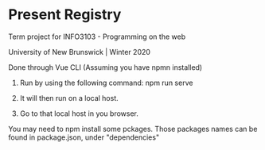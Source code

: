 # Present Registry
Term project for INFO3103 - Programming on the web 

University of New Brunswick | Winter 2020

Done through Vue CLI (Assuming you have npmn installed)

1. Run by using the following command: npm run serve

2. It will then run on a local host.

3. Go to that local host in you browser.

You may need to npm install some pckages. Those packages names can be found in package.json, under "dependencies"


